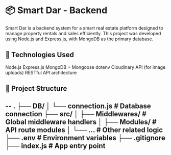 # 📦 Smart Dar - Backend

Smart Dar is a backend system for a smart real estate platform designed to manage property rentals and sales efficiently. This project was developed using Node.js and Express.js, with MongoDB as the primary database.

## 🧰 Technologies Used

Node.js
Express.js
MongoDB + Mongoose
dotenv
Cloudinary API (for image uploads)
RESTful API architecture

## 📁 Project Structure

--
.
├── DB/
│   └── connection.js         # Database connection
├── src/
│   ├── Middlewares/          # Global middleware handlers
│   ├── Modules/              # API route modules
│   └── ...                   # Other related logic
├── .env                      # Environment variables
├── .gitignore
├── index.js                  # App entry point
--
